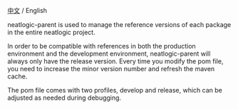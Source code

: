 [中文](README.md) / English

neatlogic-parent is used to manage the reference versions of each package in the entire neatlogic project.

In order to be compatible with references in both the production environment and the development environment,
neatlogic-parent will always only have the release version. Every time you modify the pom file, you need to increase the
minor version number and refresh the maven cache.

The pom file comes with two profiles, develop and release, which can be adjusted as needed during debugging.